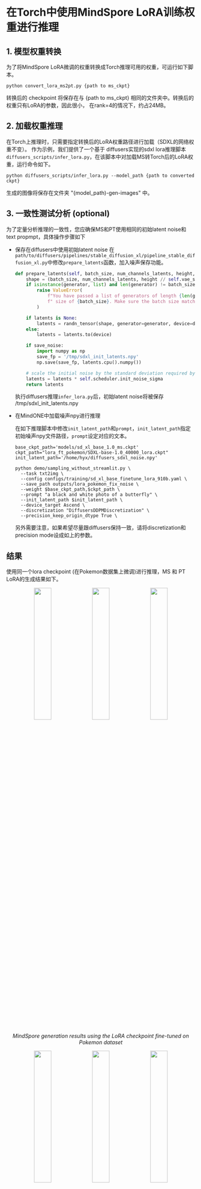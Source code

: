 # 在Torch中使用MindSpore LoRA训练权重进行推理

## 1. 模型权重转换

为了将MindSpore LoRA微调的权重转换成Torch推理可用的权重，可运行如下脚本。

```
python convert_lora_ms2pt.py {path to ms_ckpt}
```

转换后的 checkpoint 将保存在与 {path to ms_ckpt} 相同的文件夹中。转换后的权重只有LoRA的参数，因此很小，
在rank=4的情况下，约占24MB。

## 2. 加载权重推理

在Torch上推理时，只需要指定转换后的LoRA权重路径进行加载（SDXL的网络权重不变）。
作为示例，我们提供了一个基于 diffusers实现的sdxl lora推理脚本`diffusers_scripts/infer_lora.py`，在该脚本中对加载MS转Torch后的LoRA权重，运行命令如下。

```
python diffusers_scripts/infer_lora.py --model_path {path to converted ckpt}
```

生成的图像将保存在文件夹 "{model_path)-gen-images" 中。

## 3. 一致性测试分析 (optional)

为了定量分析推理的一致性，您应确保MS和PT使用相同的初始latent noise和text propmpt，具体操作步骤如下
- 保存在diffusers中使用初始latent noise
    在 `path/to/diffusers/pipelines/stable_diffusion_xl/pipeline_stable_diffusion_xl.py`中修改`prepare_latents`函数，加入噪声保存功能。

    ```python
    def prepare_latents(self, batch_size, num_channels_latents, height, width, dtype, device, generator, latents=None, save_noise=True):
        shape = (batch_size, num_channels_latents, height // self.vae_scale_factor, width // self.vae_scale_factor)
        if isinstance(generator, list) and len(generator) != batch_size:
            raise ValueError(
                f"You have passed a list of generators of length {len(generator)}, but requested an effective batch"
                f" size of {batch_size}. Make sure the batch size matches the length of the generators."
            )

        if latents is None:
            latents = randn_tensor(shape, generator=generator, device=device, dtype=dtype)
        else:
            latents = latents.to(device)

        if save_noise:
            import numpy as np
            save_fp = '/tmp/sdxl_init_latents.npy'
            np.save(save_fp, latents.cpu().numpy())

        # scale the initial noise by the standard deviation required by the scheduler
        latents = latents * self.scheduler.init_noise_sigma
        return latents
    ```

	执行diffusers推理`infer_lora.py`后，初始latent noise将被保存 /tmp/sdxl_init_latents.npy

- 在MindONE中加载噪声npy进行推理

    在如下推理脚本中修改`init_latent_path`和`prompt`，`init_latent_path`指定初始噪声npy文件路径，`prompt`设定对应的文本。

    ```shell
    base_ckpt_path='models/sd_xl_base_1.0_ms.ckpt'
    ckpt_path="lora_ft_pokemon/SDXL-base-1.0_40000_lora.ckpt"
    init_latent_path='/home/hyx/diffusers_sdxl_noise.npy'

    python demo/sampling_without_streamlit.py \
      --task txt2img \
      --config configs/training/sd_xl_base_finetune_lora_910b.yaml \
      --save_path outputs/lora_pokemon_fix_noise \
      --weight $base_ckpt_path,$ckpt_path \
      --prompt "a black and white photo of a butterfly" \
      --init_latent_path $init_latent_path \
      --device_target Ascend \
      --discretization "DiffusersDDPMDiscretization" \
      --precision_keep_origin_dtype True \
    ```
    另外需要注意，如果希望尽量跟diffusers保持一致，请将discretization和precision mode设成如上的参数。

## 结果

使用同一个lora checkpoint (在Pokemon数据集上微调)进行推理，MS 和 PT LoRA的生成结果如下。

<div align="center">
<img src="https://github.com/SamitHuang/mindone/assets/8156835/3b664498-f82d-49a9-ad06-876647579d15" width="30%" />
<img src="https://github.com/SamitHuang/mindone/assets/8156835/e761ba93-bf97-4bc3-a6d1-4caccdd1614d" width="30%" />
<img src="https://github.com/SamitHuang/mindone/assets/8156835/0ef7b3e2-0582-4856-bff5-51b95b9503ee" width="30%" />
</div>
<p align="center">
  <em> MindSpore generation results using the LoRA checkpoint fine-tuned on Pokemon dataset </em>
</p>

<div align="center">
<img src="https://github.com/SamitHuang/mindone/assets/8156835/040c455b-21bd-4bf0-8818-d7378e55d67c" width="30%" />
<img src="https://github.com/SamitHuang/mindone/assets/8156835/c72272e7-9757-4667-ae9d-7e1115ddc56d" width="30%" />
<img src="https://github.com/SamitHuang/mindone/assets/8156835/02654e25-ed6b-41dd-830a-bd2b63d04d84" width="30%" />
</div>
<p align="center">
  <em> Torch(diffusers) generation results using the same LoRA checkpoint </em>
</p>

从生成的图像中可以看出，MS 和 PT 生成的图像高度一致。通过定量分析，MS 和 PT 生成的图像之间的平均绝对像素误差小于5。
